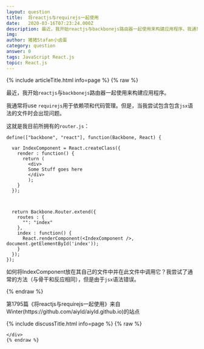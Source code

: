```yaml
---
layout: question
title:  将reactjs与requirejs一起使用
date:   2020-03-16T07:23:24.000Z
description: 最近，我开始reactjs与backbonejs路由器一起使用来构建应用程序。我通常将use requirejs用于依赖项和代码管理。但是，当我尝试包...
img: 
author: 猪猪Stafan小卤蛋
category: question
answer: 0
tags: JavaScript React.js
topic: React.js
---
```

<div class="article-root">
  <div class="article">
    {% include articleTitle.html info=page %}
    {% raw %}
    <div class="article-content"><p><font style="vertical-align: inherit;"><font style="vertical-align: inherit;">最近，我开始</font></font><code>reactjs</code><font style="vertical-align: inherit;"><font style="vertical-align: inherit;">与</font></font><code>backbonejs</code><font style="vertical-align: inherit;"><font style="vertical-align: inherit;">路由器</font><font style="vertical-align: inherit;">一起使用</font><font style="vertical-align: inherit;">来构建应用程序。</font></font></p>

<p><font style="vertical-align: inherit;"><font style="vertical-align: inherit;">我通常将use </font></font><code>requirejs</code><font style="vertical-align: inherit;"><font style="vertical-align: inherit;">用于依赖项和代码管理。</font><font style="vertical-align: inherit;">但是，当我尝试包含包含</font></font><code>jsx</code><font style="vertical-align: inherit;"><font style="vertical-align: inherit;">语法的</font><font style="vertical-align: inherit;">文件时会出现问题</font><font style="vertical-align: inherit;">。</font></font></p>

<p><font style="vertical-align: inherit;"><font style="vertical-align: inherit;">这就是我目前所拥有的</font></font><code>router.js</code><font style="vertical-align: inherit;"><font style="vertical-align: inherit;">：</font></font></p>

<pre><code>define(["backbone", "react"], function(Backbone, React) {<font></font>
<font></font>
  var IndexComponent = React.createClass({<font></font>
    render : function() {<font></font>
      return (<font></font>
        &lt;div&gt;<font></font>
        Some Stuff goes here<font></font>
        &lt;/div&gt;<font></font>
        );<font></font>
    }<font></font>
  });<font></font>
<font></font>
<font></font>
<font></font>
  return Backbone.Router.extend({<font></font>
    routes : {<font></font>
      "": "index"<font></font>
    },<font></font>
    index : function() {<font></font>
      React.renderComponent(&lt;IndexComponent /&gt;, document.getElementById('index'));<font></font>
    }<font></font>
  });<font></font>
});<font></font>
</code></pre>

<p><font style="vertical-align: inherit;"><font style="vertical-align: inherit;">如何将IndexComponent放在其自己的文件中并在此文件中调用它？</font><font style="vertical-align: inherit;">我尝试了通常的方法（与骨干和反应相同），但是由于</font></font><code>jsx</code><font style="vertical-align: inherit;"><font style="vertical-align: inherit;">语法</font><font style="vertical-align: inherit;">错误</font><font style="vertical-align: inherit;">。</font></font></p></div>
    {% endraw %}
  </div>
  <p class="winter_mark">第1795篇《将reactjs与requirejs一起使用》来自Winter(https://github.com/aiyld/aiyld.github.io)的站点</p>
  <div class="discuss-wrapper">
    {% include discussTitle.html info=page %}
    {% raw %}
    <div class="discuss-list">
    
    </div>
    {% endraw %}
  </div>
<div>
